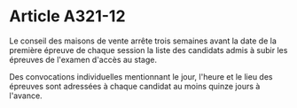 # Article A321-12

<p>Le        conseil des maisons de vente arrête trois semaines avant la date de la première épreuve de chaque session la liste des candidats admis à subir les épreuves de l'examen d'accès au stage. </p><p>Des convocations individuelles mentionnant le jour, l'heure et le lieu des épreuves sont adressées à chaque candidat au moins quinze jours à l'avance.<br/></p>